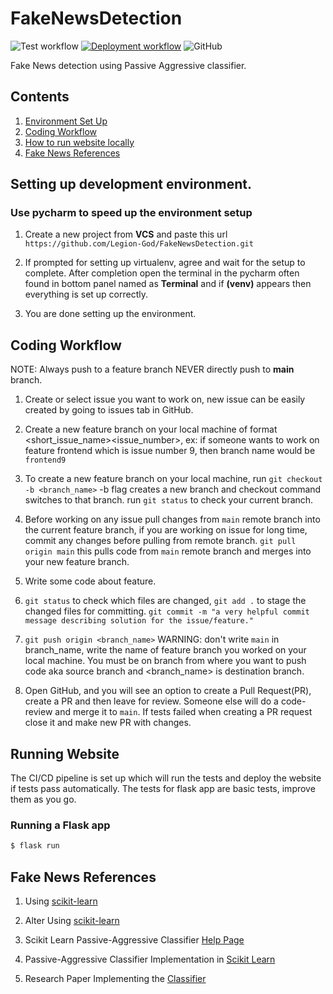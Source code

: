 # FakeNewsDetection

![Test workflow](https://github.com/Legion-God/FakeNewsDetection/actions/workflows/tests.yml/badge.svg)
[![Deployment workflow](https://github.com/Legion-God/FakeNewsDetection/actions/workflows/deploy.yml/badge.svg)](https://fake-news0.herokuapp.com/)
![GitHub](https://img.shields.io/github/license/Legion-God/FakeNewsDetection?color=informational)

Fake News detection using Passive Aggressive classifier.

## Contents
1. [Environment Set Up](#setting-up-development-environment)
2. [Coding Workflow](#coding-workflow)
3. [How to run website locally](#running-website)
4. [Fake News References](#fake-news-references)

## Setting up development environment.

### Use pycharm to speed up the environment setup
1. Create a new project from **VCS** and paste this url `https://github.com/Legion-God/FakeNewsDetection.git`
2. If prompted for setting up virtualenv, agree and wait for the setup to complete. After completion open the terminal
in the pycharm often found in bottom panel named as **Terminal** and if **(venv)** appears then everything is set up
   correctly.
   
3. You are done setting up the environment.


## Coding Workflow
NOTE: Always push to a feature branch NEVER directly push to **main** branch.

1. Create or select issue you want to work on, new issue can be easily created by going to issues tab in GitHub.
2. Create a new feature branch on your local machine of format <short_issue_name><issue_number>,
ex: if someone wants to work on feature frontend which is issue number 9, then branch name would be `frontend9`
   
3. To create a new feature branch on your local machine, run `git checkout -b <branch_name>`
-b flag creates a new branch and checkout command switches to that branch. run `git status` to check your current branch.
   
4. Before working on any issue pull changes from `main` remote branch into the current feature branch,
if you are working on issue for long time, commit any changes before pulling from remote branch.
   `git pull origin main` this pulls code from `main` remote branch and merges into your new feature branch.
   
5. Write some code about feature.

6. `git status` to check which files are changed, `git add .` to stage the changed files for committing.
`git commit -m "a very helpful commit message describing solution for the issue/feature."`
   
7. `git push origin <branch_name>` WARNING: don't write `main` in branch_name, write the name of feature branch you
worked on your local machine. You must be on branch from where you want to push code aka source branch and <branch_name> 
   is destination branch.
   
8. Open GitHub, and you will see an option to create a Pull Request(PR), create a PR and then leave for review. 
Someone else will do a code-review and merge it to `main`. If tests failed when creating a PR request close it and 
   make new PR with changes.
   

## Running Website

The CI/CD pipeline is set up which will run the tests and deploy the website if tests pass automatically.
The tests for flask app are basic tests, improve them as you go.

### Running a Flask app
```bash
$ flask run
```

## Fake News References
1. Using [scikit-learn](https://medium.com/swlh/detecting-fake-news-with-python-and-machine-learning-f78421d29a06)
2. Alter Using [scikit-learn](https://towardsdatascience.com/detecting-fake-political-news-online-a571745f73dd)
   
3. Scikit Learn Passive-Aggressive Classifier [Help Page](https://scikit-learn.org/stable/modules/generated/sklearn.linear_model.PassiveAggressiveClassifier.html#sklearn.linear_model.PassiveAggressiveClassifier)
4. Passive-Aggressive Classifier Implementation in [Scikit Learn](https://github.com/scikit-learn/scikit-learn/blob/95119c13a/sklearn/linear_model/_passive_aggressive.py#L10)
5. Research Paper Implementing the [Classifier](https://jmlr.csail.mit.edu/papers/volume7/crammer06a/crammer06a.pdf)